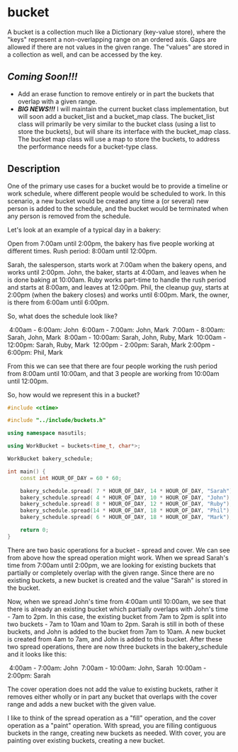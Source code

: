 # bucket

A bucket is a collection much like a Dictionary (key-value store), where the "keys" represent a non-overlapping range on an ordered axis.
Gaps are allowed if there are not values in the given range. The "values" are stored in a collection as well, and can be accessed by the key.

## ***Coming Soon!!!***
- Add an erase function to remove entirely or in part the buckets that overlap with a given range.
- ***BIG NEWS!!!*** I will maintain the current bucket class implementation, but will soon add a bucket_list and a bucket_map class. The
 bucket_list class will primarily be very similar to the bucket class (using a list to store the buckets), but will share its interface
  with the bucket_map class. The bucket map class will use a map to store the buckets, to address the performance needs for a bucket-type
  class.

## Description

One of the primary use cases for a bucket would be to provide a timeline or work schedule, where different people would be scheduled to work. In this scenario, a new bucket would be created any time a (or several) new person is added to the schedule, and the bucket would be terminated when any person is removed from the schedule.

Let's look at an example of a typical day in a bakery:

Open from 7:00am until 2:00pm, the bakery has five people working at different times.
Rush period: 8:00am until 12:00pm.

Sarah, the salesperson, starts work at 7:00am when the bakery opens, and works until 2:00pm.
John, the baker, starts at 4:00am, and leaves when he is done baking at 10:00am.
Ruby works part-time to handle the rush period and starts at 8:00am, and leaves at 12:00pm.
Phil, the cleanup guy, starts at 2:00pm (when the bakery closes) and works until 6:00pm.
Mark, the owner, is there from 6:00am until 6:00pm.

So, what does the schedule look like?

​	 4:00am  -   6:00am: John
​	 6:00am  -   7:00am: John, Mark
​	 7:00am  -   8:00am: Sarah, John, Mark
​	 8:00am  - 10:00am: Sarah, John, Ruby, Mark
​	10:00am - 12:00pm: Sarah, Ruby, Mark
​	12:00pm -   2:00pm: Sarah, Mark
 	 2:00pm -   6:00pm: Phil, Mark

From this we can see that there are four people working the rush period from 8:00am until 10:00am, and that 3 people are working from 10:00am until 12:00pm.

So, how would we represent this in a bucket?

```C++
#include <ctime>

#include "../include/buckets.h"

using namespace masutils;

using WorkBucket = buckets<time_t, char*>;

WorkBucket bakery_schedule;

int main() {
	const int HOUR_OF_DAY = 60 * 60;

	bakery_schedule.spread( 7 * HOUR_OF_DAY, 14 * HOUR_OF_DAY, "Sarah");
	bakery_schedule.spread( 4 * HOUR_OF_DAY, 10 * HOUR_OF_DAY, "John");
	bakery_schedule.spread( 8 * HOUR_OF_DAY, 12 * HOUR_OF_DAY, "Ruby");
	bakery_schedule.spread(14 * HOUR_OF_DAY, 18 * HOUR_OF_DAY, "Phil");
	bakery_schedule.spread( 6 * HOUR_OF_DAY, 18 * HOUR_OF_DAY, "Mark");

	return 0;
}
```

There are two basic operations for a bucket - spread and cover.  We can see from above how the spread operation might work. When we spread Sarah's time from 7:00am until 2:00pm, we are looking for existing buckets that partially or completely overlap with the given range. Since there are no existing buckets, a new bucket is created and the value "Sarah" is stored in the bucket.

Now, when we spread John's time from 4:00am until 10:00am, we see that there is already an existing bucket which partially overlaps with John's time - 7am to 2pm. In this case, the existing bucket from 7am to 2pm is split into two buckets - 7am to 10am and 10am to 2pm. Sarah is still in both of these buckets, and John is added to the bucket from 7am to 10am. A new bucket is created from 4am to 7am, and John is added to this bucket. After these two spread operations, there are now three buckets in the bakery_schedule and it looks
like this:

​	 4:00am  -   7:00am: John
​	 7:00am  - 10:00am: John, Sarah
​	10:00am -   2:00pm: Sarah

The cover operation does not add the value to existing buckets, rather it removes either wholly or in part any bucket that overlaps with the cover range and adds a new bucket with the given value.

I like to think of the spread operation as a "fill" operation, and the cover operation as a "paint" operation.  With spread, you are filling contiguous buckets in the range, creating new buckets as needed. With cover, you are painting over existing buckets, creating a new bucket.
